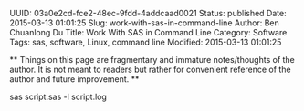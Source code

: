 UUID: 03a0e2cd-fce2-48ec-9fdd-4addcaad0021
Status: published
Date: 2015-03-13 01:01:25
Slug: work-with-sas-in-command-line
Author: Ben Chuanlong Du
Title: Work With SAS in Command Line
Category: Software
Tags: sas, software, Linux, command line
Modified: 2015-03-13 01:01:25

**
Things on this page are fragmentary and immature notes/thoughts of the author. 
It is not meant to readers but rather for convenient reference of the author and future improvement.
**
 
sas script.sas -l script.log
